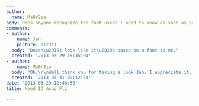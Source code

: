 ```yaml
---
author:
  name: Ma8r2ia
body: Does anyone recognize the font used? I need to know as soon as possible please.
comments:
- author:
    name: Jan
    picture: 112311
  body: "Doesn\u2019t look like it\u2019s based on a font to me."
  created: '2013-03-29 15:35:04'
- author:
    name: Ma8r2ia
  body: "Oh.\r\nWell thank you for taking a look Jan. I appreciate it. :)"
  created: '2013-03-31 09:12:34'
date: '2013-03-29 12:46:30'
title: Need ID Asap Plz

---
```

